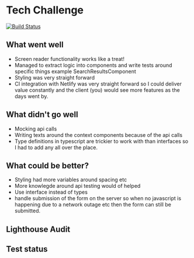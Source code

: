 # Tech Challenge
[![Build Status](https://travis-ci.org/code-mattclaffey/tech-challenge.png?branch=master)](https://travis-ci.org/{code-mattclaffey}/tech-challenge)


## What went well
- Screen reader functionality works like a treat!
- Managed to extract logic into components and write tests around specific things example SearchResultsComponent
- Styling was very straight forward
- CI integration with Netlify was very straight forward so I could deliver value constantly and the client (you) would see more features as the days went by.

## What didn't go well
- Mocking api calls
- Writing texts around the context components because of the api calls
- Type definitions in typescript are trickier to work with than interfaces so I had to add any all over the place.

## What could be better?
- Styling had more variables around spacing etc
- More knowlegde around api testing would of helped
- Use interface instead of types
- handle submission of the form on the server so when no javascript is happening due to a network outage etc then the form can still be submitted.

## Lighthouse Audit

## Test status
